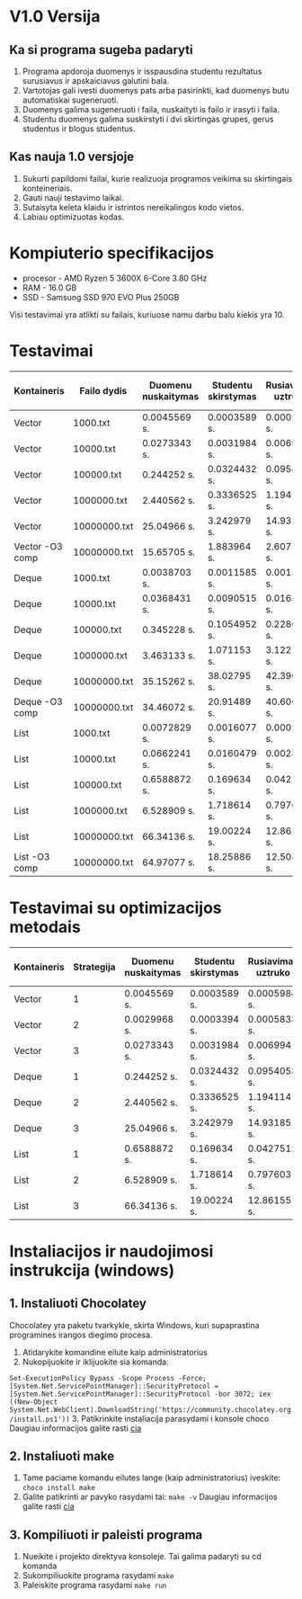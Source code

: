 # V1.0 Versija
## Ka si programa sugeba padaryti
1. Programa apdoroja duomenys ir isspausdina studentu rezultatus surusiavus ir apskaiciavus galutini bala.
2. Vartotojas gali ivesti duomenys pats arba pasirinkti, kad duomenys butu automatiskai sugeneruoti.
3. Duomenys galima sugeneruoti i faila, nuskaityti is failo ir irasyti i faila.
4. Studentu duomenys galima suskirstyti i dvi skirtingas grupes, gerus studentus ir blogus studentus.
## Kas nauja 1.0 versjoje
1. Sukurti papildomi failai, kurie realizuoja programos veikima su skirtingais konteineriais.
2. Gauti nauji testavimo laikai.
3. Sutaisyta keleta klaidu ir istrintos nereikalingos kodo vietos.
4. Labiau optimizuotas kodas.


# Kompiuterio specifikacijos
* procesor - AMD Ryzen 5 3600X 6-Core 3.80 GHz
* RAM - 16.0 GB
* SSD - Samsung SSD 970 EVO Plus 250GB

Visi testavimai yra atlikti su failais, kuriuose namu darbu balu kiekis yra 10.
# Testavimai
|Kontaineris        |Failo dydis        |Duomenu nuskaitymas|Studentu skirstymas|Rusiavimas uztruko |Visas darbo laikas |
|-------------------|-------------------|-------------------|-------------------|-------------------|-------------------|
|Vector             |1000.txt           |0.0045569 s.       |0.0003589 s.       |0.0005984 s.       |0.0055142 s.       |
|Vector             |10000.txt          |0.0273343 s.       |0.0031984 s.       |0.006994 s.        |0.0375267 s.       |
|Vector             |100000.txt         |0.244252 s.        |0.0324432 s.       |0.0954053 s.       |0.3721005 s.       |
|Vector             |1000000.txt        |2.440562 s.        |0.3336525 s.       |1.194114 s.        |3.968329 s.        |
|Vector             |10000000.txt       |25.04966 s.        |3.242979 s.        |14.93185 s.        |43.22449 s.        |
|Vector -O3 comp    |10000000.txt       |15.65705 s.        |1.883964 s.        |2.607147 s.        |20.14816 s.        |
|Deque              |1000.txt           |0.0038703 s.       |0.0011585 s.       |0.0013087 s.       |0.0063375 s.       |
|Deque              |10000.txt          |0.0368431 s.       |0.0090515 s.       |0.0163642 s.       |0.0622588 s.       |
|Deque              |100000.txt         |0.345228 s.        |0.1054952 s.       |0.2280989 s.       |0.6788221 s.       |
|Deque              |1000000.txt        |3.463133 s.        |1.071153 s.        |3.122757 s.        |7.657043 s.        |
|Deque              |10000000.txt       |35.15262 s.        |38.02795 s.        |42.39097 s.        |115.5715 s.        |
|Deque  -O3 comp    |10000000.txt       |34.46072 s.        |20.91489 s.        |40.60071 s.        |95.97631 s.        |
|List               |1000.txt           |0.0072829 s.       |0.0016077 s.       |0.0002648 s.       |0.0091554 s.       |
|List               |10000.txt          |0.0662241 s.       |0.0160479 s.       |0.0028182 s.       |0.0850902 s.       |
|List               |100000.txt         |0.6588872 s.       |0.169634 s.        |0.0427512 s.       |0.8712724 s.       |
|List               |1000000.txt        |6.528909 s.        |1.718614 s.        |0.797603 s.        |9.045125 s.        |
|List               |10000000.txt       |66.34136 s.        |19.00224 s.        |12.86155 s.        |98.20515 s.        |
|List   -O3 comp    |10000000.txt       |64.97077 s.        |18.25886 s.        |12.50814 s.        |95.73778 s.        |

# Testavimai su optimizacijos metodais
|Kontaineris        |Strategija         |Duomenu nuskaitymas|Studentu skirstymas|Rusiavimas uztruko |Visas darbo laikas |
|-------------------|-------------------|-------------------|-------------------|-------------------|-------------------|
|Vector             |1                  |0.0045569 s.       |0.0003589 s.       |0.0005984 s.       |0.0055142 s.       |
|Vector             |2                  |0.0029968 s.       |0.0003394 s.       |0.0005833 s.       |0.0039195 s.       |
|Vector             |3                  |0.0273343 s.       |0.0031984 s.       |0.006994 s.        |0.0375267 s.       |
|Deque              |1                  |0.244252 s.        |0.0324432 s.       |0.0954053 s.       |0.3721005 s.       |
|Deque              |2                  |2.440562 s.        |0.3336525 s.       |1.194114 s.        |3.968329 s.        |
|Deque              |3                  |25.04966 s.        |3.242979 s.        |14.93185 s.        |43.22449 s.        |
|List               |1                  |0.6588872 s.       |0.169634 s.        |0.0427512 s.       |0.8712724 s.       |
|List               |2                  |6.528909 s.        |1.718614 s.        |0.797603 s.        |9.045125 s.        |
|List               |3                  |66.34136 s.        |19.00224 s.        |12.86155 s.        |98.20515 s.        |

# Instaliacijos ir naudojimosi instrukcija (windows)
## 1. Instaliuoti Chocolatey 
Chocolatey yra paketu tvarkykle, skirta Windows, kuri supaprastina programines irangos diegimo procesa.
1. Atidarykite komandine eilute kaip administratorius
2. Nukopijuokite ir iklijuokite sia komanda:

`Set-ExecutionPolicy Bypass -Scope Process -Force; [System.Net.ServicePointManager]::SecurityProtocol = [System.Net.ServicePointManager]::SecurityProtocol -bor 3072; iex ((New-Object System.Net.WebClient).DownloadString('https://community.chocolatey.org/install.ps1'))`
3. Patikrinkite instaliacija parasydami i konsole choco
Daugiau informacijos galite rasti [cia](https://chocolatey.org/install)
## 2. Instaliuoti make
1. Tame paciame komandu eilutes lange (kaip administratorius) iveskite:
`choco install make`
2. Galite patikrinti ar pavyko rasydami tai:
`make -v`
Daugiau informacijos galite rasti [cia](https://community.chocolatey.org/packages/make)
## 3. Kompiliuoti ir paleisti programa
1. Nueikite i projekto direktyva konsoleje.
Tai galima padaryti su cd komanda
2. Sukompiliuokite programa rasydami `make`
3. Paleiskite programa rasydami `make run`